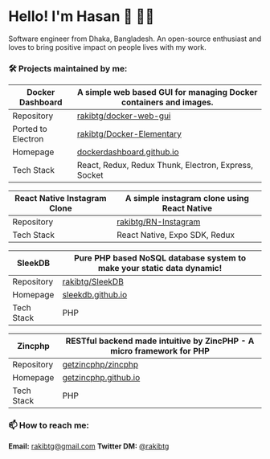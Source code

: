 # Hello! I'm Hasan 👋 👨‍💻

Software engineer from Dhaka, Bangladesh. An open-source enthusiast and loves to bring positive impact on people lives with my work.

### 🛠  Projects maintained by me:

| Docker Dashboard | A simple web based GUI for managing Docker containers and images. |
|--- | --- |
| Repository | [rakibtg/docker-web-gui](https://github.com/rakibtg/docker-web-gui) |
| Ported to Electron | [rakibtg/Docker-Elementary](https://github.com/rakibtg/Docker-Elementary) |
| Homepage | [dockerdashboard.github.io](https://dockerdashboard.github.io) |
| Tech Stack | React, Redux, Redux Thunk, Electron, Express, Socket |

| React Native Instagram Clone | A simple instagram clone using React Native |
| --- | --- |
| Repository | [rakibtg/RN-Instagram](https://github.com/rakibtg/RN-Instagram) |
| Tech Stack | React Native, Expo SDK, Redux |

| SleekDB | Pure PHP based NoSQL database system to make your static data dynamic! |
| --- | --- |
| Repository | [rakibtg/SleekDB](https://github.com/rakibtg/SleekDB) |
| Homepage | [sleekdb.github.io](https://sleekdb.github.io/) |
| Tech Stack | PHP |

| Zincphp | RESTful backend made intuitive by ZincPHP - A micro framework for PHP |
| --- | --- |
| Repository | [getzincphp/zincphp](https://github.com/getzincphp/zincphp) |
| Homepage | [getzincphp.github.io](https://getzincphp.github.io/) |
| Tech Stack | PHP |


    
### 📫  How to reach me: 
**Email:** rakibtg@gmail.com
**Twitter DM:** [@rakibtg](https://twitter.com/rakibtg)
